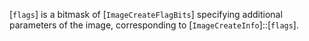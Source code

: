 [`flags`] is a bitmask of [`ImageCreateFlagBits`] specifying
additional parameters of the image, corresponding to
[`ImageCreateInfo`]::[`flags`].